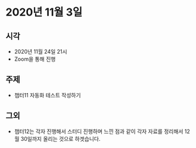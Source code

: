 # 2020년 11월 3일

## 시각

- 2020년 11월 24일 21시
- Zoom을 통해 진행

## 주제

- 챕터11 자동화 테스트 작성하기

## 그외

- 챕터12는 각자 진행해서 스터디 진행하며 느낀 점과 같이 각자 자료를 정리해서 12월 30일까지 올리는 것으로 하겟습니다.